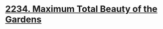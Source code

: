 # [2234. Maximum Total Beauty of the Gardens](https://leetcode.com/problems/maximum-total-beauty-of-the-gardens/)

```c++

```